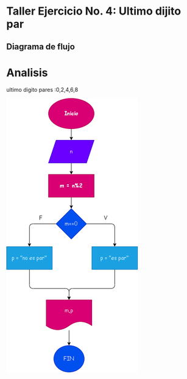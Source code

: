 # Taller Ejercicio No. 4: Ultimo dijito par 

## Diagrama de flujo

# Analisis
ultimo digito
pares :0,2,4,6,8

![Diagrama de flujo](diagrama.png "Diagrama de flujo")